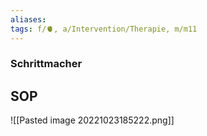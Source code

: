 ```yaml
---
aliases: 
tags: f/🫀, a/Intervention/Therapie, m/m11
---
```

### Schrittmacher

## SOP
![[Pasted image 20221023185222.png]]
